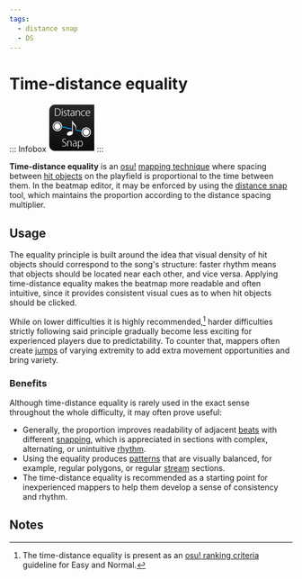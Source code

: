 ```yaml
---
tags:
  - distance snap
  - DS
---
```


# Time-distance equality

::: Infobox
![](/wiki/shared/editor/editor-draw-distsnap.png "The distance snap tool icon")
:::

**Time-distance equality** is an [osu!](/wiki/Game_mode/osu!) [mapping technique](/wiki/Beatmapping/Mapping_techniques) where spacing between [hit objects](/wiki/Gameplay/Hit_object) on the playfield is proportional to the time between them. In the beatmap editor, it may be enforced by using the [distance snap](/wiki/Client/Beatmap_editor/Distance_snap) tool, which maintains the proportion according to the distance spacing multiplier.

## Usage

The equality principle is built around the idea that visual density of hit objects should correspond to the song's structure: faster rhythm means that objects should be located near each other, and vice versa. Applying time-distance equality makes the beatmap more readable and often intuitive, since it provides consistent visual cues as to when hit objects should be clicked.

While on lower difficulties it is highly recommended,[^rc-note] harder difficulties strictly following said principle gradually become less exciting for experienced players due to predictability. To counter that, mappers often create [jumps](/wiki/Beatmapping/Mapping_techniques/Jumps) of varying extremity to add extra movement opportunities and bring variety.

### Benefits

Although time-distance equality is rarely used in the exact sense throughout the whole difficulty, it may often prove useful:

- Generally, the proportion improves readability of adjacent [beats](/wiki/Music_theory/Beat) with different [snapping](/wiki/Client/Beatmap_editor/Beat_snap), which is appreciated in sections with complex, alternating, or unintuitive [rhythm](/wiki/Music_theory/Rhythm). 
- Using the equality produces [patterns](/wiki/Beatmap/Pattern) that are visually balanced, for example, regular polygons, or regular [stream](/wiki/Beatmap/Pattern/osu!/Stream) sections.
- The time-distance equality is recommended as a starting point for inexperienced mappers to help them develop a sense of consistency and rhythm.

## Notes

[^rc-note]: The time-distance equality is present as an [osu! ranking criteria](/wiki/Ranking_criteria/osu!) guideline for Easy and Normal.
